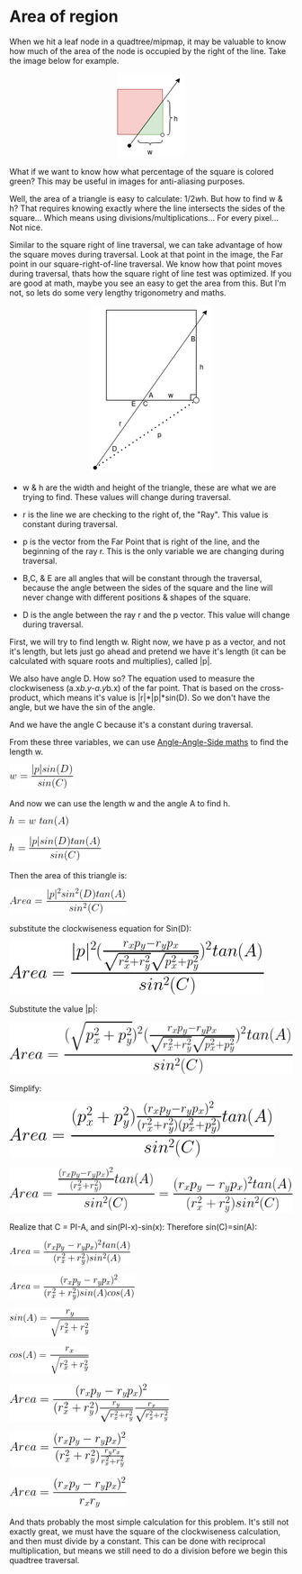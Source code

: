 
[//]: # ( https://www.codecogs.com/latex/eqneditor.php)

Area of region
===============
When we hit a leaf node in a quadtree/mipmap, it may be valuable to know how much of the area of the node is occupied by the right of the line. Take the image below for example.

<p align="center">
  <img src="./area_of_triangle.png" />
</p>

What if we want to know how what percentage of the square is colored green? This may be useful in images for anti-aliasing purposes.

Well, the area of a triangle is easy to calculate: 1/2*w*h.
But how to find w & h? That requires knowing exactly where the line intersects the sides of the square... Which means using divisions/multiplications... For every pixel... Not nice.

Similar to the square right of line traversal, we can take advantage of how the square moves during traversal. Look at that point in the image, the Far point in our square-right-of-line traversal. We know how that point moves during traversal, thats how the square right of line test was optimized. If you are good at math, maybe you see an easy to get the area from this. But I'm not, so lets do some very lengthy trigonometry and maths.


<p align="center">
  <img src="./area_of_triangle2.png" />
</p>

- w & h are the width and height of the triangle, these are what we are trying to find. These values will change during traversal.

- r is the line we are checking to the right of, the "Ray". This value is constant during traversal.

- p is the vector from the Far Point that is right of the line, and the beginning of the ray r. This is the only variable we are changing during traversal.

- B,C, & E are all angles that will be constant through the traversal, because the angle between the sides of the square and the line will never change with different positions & shapes of the square.

- D is the angle between the ray r and the p vector. This value will change during traversal.

First, we will try to find length w. Right now, we have p as a vector, and not it's length, but lets just go ahead and pretend we have it's length (it can be calculated with square roots and multiplies), called |p|.

We also have angle D. How so? The equation used to measure the clockwiseness (a.x*b.y-a.y*b.x) of the far point. That is based on the cross-product, which means it's value is |r|*|p|*sin(D). So we don't have the angle, but we have the sin of the angle.

And we have the angle C because it's a constant during traversal.

From these three variables, we can use [Angle-Angle-Side maths](https://www.mathsisfun.com/algebra/trig-solving-aas-triangles.html) to find the length w.


<p align="left">
  <img src="./formula1.gif" />
</p>

And now we can use the length w and the angle A to find h. 

<p align="left">
  <img src="./formula2.gif" />
</p>

<p align="left">
  <img src="./formula3.gif" />
</p>

Then the area of this triangle is:

<p align="left">
  <img src="./formula4.gif" />
</p>

substitute the clockwiseness equation for Sin(D):

<p align="left">
  <img src="./formula5.gif" />
</p>

Substitute the value |p|:

<p align="left">
  <img src="./formula6.gif" />
</p>

Simplify:

<p align="left">
  <img src="./formula7.gif" />
</p>

<p align="left">
  <img src="./formula8.gif" />
</p>

Realize that C = PI-A, and sin(PI-x)-sin(x):
Therefore sin(C)=sin(A):

<p align="left">
  <img src="./formula9.gif" />
</p>

<p align="left">
  <img src="./formula10.gif" />
</p>

<p align="left">
  <img src="./formula11.gif" />
</p>

<p align="left">
  <img src="./formula12.gif" />
</p>

<p align="left">
  <img src="./formula13.gif" />
</p>

<p align="left">
  <img src="./formula15.gif" />
</p>

<p align="left">
  <img src="./formula17.gif" />
</p>

And thats probably the most simple calculation for this problem. It's still not exactly great, we must have the square of the clockwiseness calculation, and then must divide by a constant. This can be done with reciprocal multiplication, but means we still need to do a division before we begin this quadtree traversal. 